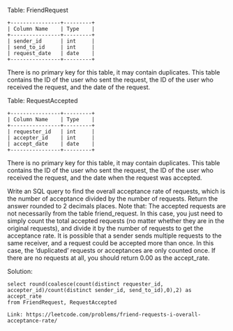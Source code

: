 Table: FriendRequest
```
+----------------+---------+
| Column Name    | Type    |
+----------------+---------+
| sender_id      | int     |
| send_to_id     | int     |
| request_date   | date    |
+----------------+---------+
```
There is no primary key for this table, it may contain duplicates.
This table contains the ID of the user who sent the request, the ID of the user who received the request, and the date of the request.

Table: RequestAccepted
```
+----------------+---------+
| Column Name    | Type    |
+----------------+---------+
| requester_id   | int     |
| accepter_id    | int     |
| accept_date    | date    |
+----------------+---------+
```
There is no primary key for this table, it may contain duplicates.
This table contains the ID of the user who sent the request, the ID of the user who received the request, and the date when the request was accepted. 

Write an SQL query to find the overall acceptance rate of requests, which is the number of acceptance divided by the number of requests. Return the answer rounded to 2 decimals places.
Note that:
The accepted requests are not necessarily from the table friend_request. In this case, you just need to simply count the total accepted requests (no matter whether they are in the original requests), and divide it by the number of requests to get the acceptance rate.
It is possible that a sender sends multiple requests to the same receiver, and a request could be accepted more than once. In this case, the ‘duplicated’ requests or acceptances are only counted once.
If there are no requests at all, you should return 0.00 as the accept_rate.

Solution:
```
select round(coalesce(count(distinct requester_id, accepter_id)/count(distinct sender_id, send_to_id),0),2) as accept_rate
from FriendRequest, RequestAccepted
```

```
Link: https://leetcode.com/problems/friend-requests-i-overall-acceptance-rate/
```

